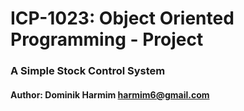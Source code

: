 # ICP-1023: Object Oriented Programming - Project
### A Simple Stock Control System

#### Author: Dominik Harmim <harmim6@gmail.com>
